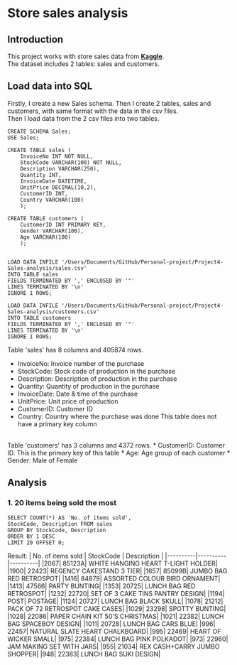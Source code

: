 # Store sales analysis

## Introduction
This project works with store sales data from [**Kaggle**](https://www.kaggle.com/code/allunia/e-commerce-sales-forecast/notebook).<br/>
The dataset includes 2 tables: sales and customers.

## Load data into SQL
Firstly, I create a new Sales schema. Then I create 2 tables, sales and customers, with same format with the data in the csv files.<br/>
Then I load data from the 2 csv files into two tables.
```
CREATE SCHEMA Sales;
USE Sales;

CREATE TABLE sales (
    InvoiceNo INT NOT NULL,
    StockCode VARCHAR(100) NOT NULL,
    Description VARCHAR(250),
    Quantity INT,
    InvoiceDate DATETIME,
    UnitPrice DECIMAL(10,2),
    CustomerID INT,
    Country VARCHAR(100)
    );

CREATE TABLE customers (
    CustomerID INT PRIMARY KEY,
    Gender VARCHAR(100),
    Age VARCHAR(100)
    );


LOAD DATA INFILE '/Users/Documents/GitHub/Personal-project/Project4-Sales-analysis/sales.csv'
INTO TABLE sales
FIELDS TERMINATED BY ',' ENCLOSED BY '"'
LINES TERMINATED BY '\n'
IGNORE 1 ROWS;

LOAD DATA INFILE '/Users/Documents/GitHub/Personal-project/Project4-Sales-analysis/customers.csv'
INTO TABLE customers
FIELDS TERMINATED BY ',' ENCLOSED BY '"'
LINES TERMINATED BY '\n'
IGNORE 1 ROWS;
```
Table 'sales' has 8 columns and 405874 rows.
* InvoiceNo: Invoice number of the purchase
* StockCode: Stock code of production in the purchase
* Description: Description of production in the purchase
* Quantity: Quantity of production in the purchase
* InvoiceDate: Date & time of the purchase
* UnitPrice: Unit price of production
* CustomerID: Customer ID
* Country: Country where the purchase was done
This table does not have a primary key column
<br/>
Table 'customers' has 3 columns and 4372 rows.
* CustomerID: Customer ID. This is the primary key of this table
* Age: Age group of each customer
* Gender: Male of Female

## Analysis
### 1. 20 items being sold the most
```
SELECT COUNT(*) AS 'No. of items sold',
StockCode, Description FROM sales
GROUP BY StockCode, Description
ORDER BY 1 DESC
LIMIT 20 OFFSET 0;
```
Result:
| No. of items sold | StockCode | Description |
|----------|----------|----------|
|2067| 85123A| WHITE HANGING HEART T-LIGHT HOLDER|
|1900| 22423| REGENCY CAKESTAND 3 TIER|
|1657| 85099B| JUMBO BAG RED RETROSPOT|
|1416| 84879| ASSORTED COLOUR BIRD ORNAMENT|
|1413| 47566| PARTY BUNTING|
|1353| 20725| LUNCH BAG RED RETROSPOT|
|1232| 22720| SET OF 3 CAKE TINS PANTRY DESIGN|
|1194| POST| POSTAGE|
|1124| 20727| LUNCH BAG  BLACK SKULL|
|1078| 21212| PACK OF 72 RETROSPOT CAKE CASES|
|1029| 23298| SPOTTY BUNTING|
|1028| 22086| PAPER CHAIN KIT 50'S CHRISTMAS| 
|1021| 22382| LUNCH BAG SPACEBOY DESIGN|
|1011| 20728| LUNCH BAG CARS BLUE|
|996| 22457| NATURAL SLATE HEART CHALKBOARD|
|995| 22469| HEART OF WICKER SMALL|
|975| 22384| LUNCH BAG PINK POLKADOT|
|973| 22960| JAM MAKING SET WITH JARS|
|955| 21034| REX CASH+CARRY JUMBO SHOPPER|
|948| 22383| LUNCH BAG SUKI DESIGN|
